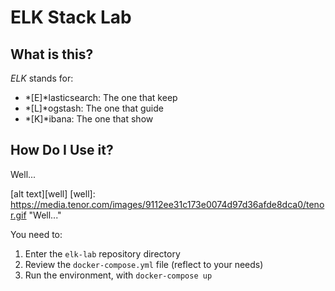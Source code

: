 # ELK Stack Lab

## What is this?

*ELK* stands for:

- *[E]*lasticsearch: The one that keep
- *[L]*ogstash: The one that guide
- *[K]*ibana: The one that show

## How Do I Use it?

Well...

[alt text][well]
[well]: https://media.tenor.com/images/9112ee31c173e0074d97d36afde8dca0/tenor.gif "Well..."

You need to:
1. Enter the `elk-lab` repository directory
1. Review the `docker-compose.yml` file (reflect to your needs)
1. Run the environment, with `docker-compose up`

